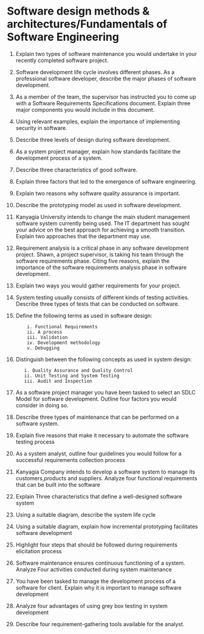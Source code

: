 ﻿# Software design methods & architectures/Fundamentals of Software Engineering

1.  Explain two types of software maintenance you would undertake in your recently completed software project.

2.  Software development life cycle involves different phases. As a professional software developer, describe the major phases of software development.

3.  As a member of the team, the supervisor has instructed you to come up with a Software Requirements Specifications document. Explain three major components you would include in this document.

4.  Using relevant examples, explain the importance of implementing security in software.

5.  Describe three levels of design during software development.

6.  As a system project manager, explain how standards facilitate the development process of a system.

7.  Describe three characteristics of good software.

8.  Explain three factors that led to the emergence of software engineering.

9.  Explain two reasons why software quality assurance is important.

10. Describe the prototyping model as used in software development.

11. Kanyagia University intends to change the main student management software system currently being used. The IT department has sought your advice on the best approach for achieving a smooth transition. Explain two approaches that the department may use.

12. Requirement analysis is a critical phase in any software development project. Shawn, a project supervisor, is taking his team through the software requirements phase. Citing five reasons, explain the importance of the software requirements analysis phase in software development.

13. Explain two ways you would gather requirements for your project.

14. System testing usually consists of different kinds of testing activities. Describe three types of tests that can be conducted on software.

15. Define the following terms as used in software design:

            i. Functional Requirements
            ii. A process
            iii. Validation
            iv. Development methodology
            v. Debugging

16. Distinguish between the following concepts as used in system design:

           i. Quality Assurance and Quality Control
           ii. Unit Testing and System Testing
           iii. Audit and Inspection

17. As a software project manager you have been tasked to select an SDLC Model for software development. Outline four factors you would consider in doing so.

18. Describe three types of maintenance that can be performed on a software system.

19. Explain five reasons that make it necessary to automate the software testing process

20. As a system analyst, outline four guidelines you would follow for a successful requirements collection process

21. Kanyagia Company intends to develop a software system to manage its customers,products and suppliers. Analyze four functional requirements that can be built into the software

22. Explain Three characteristics that define a well-designed software system

23. Using a suitable diagram, describe the system life cycle

24. Using a suitable diagram, explain how incremental prototyping facilitates software development

25. Highlight four steps that should be followed during requirements elicitation process

26. Software maintenance ensures continuous functioning of a system. Analyze Four activities conducted during system maintenance

27. You have been tasked to manage the development process of a software for client. Explain why it is important to manage software development

28. Analyze four advantages of using grey box testing in system development

29. Describe four requirement-gathering tools available for the analyst.
